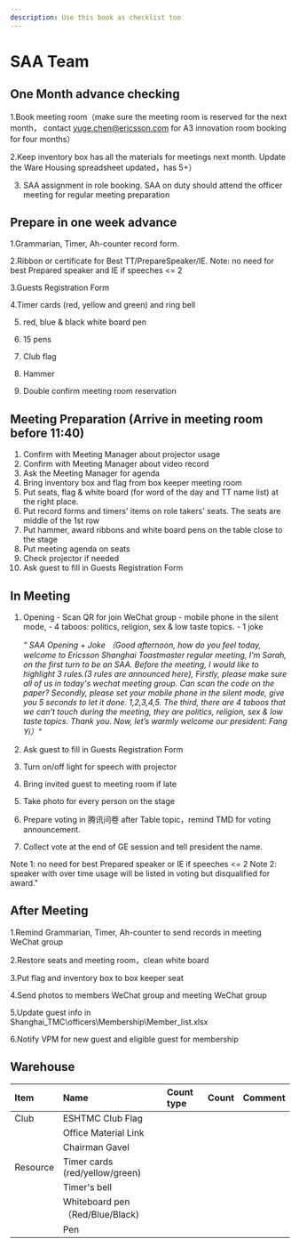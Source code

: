 ```yaml
---
description: Use this book as checklist too
---
```


# SAA Team

## One Month advance checking 

1.Book meeting room（make sure the meeting room is reserved for the next month， contact yuge.chen@ericsson.com for A3 innovation room booking for four months）

2.Keep inventory box has all the materials for meetings next month. Update the Ware Housing spreadsheet updated，has 5+）

3. SAA assignment in role booking. SAA on duty should attend the officer meeting for regular meeting preparation

## Prepare in one week advance

1.Grammarian, Timer, Ah-counter record form.

2.Ribbon or certificate for Best TT/PrepareSpeaker/IE. Note: no need for best Prepared speaker and IE if speeches &lt;= 2

3.Guests Registration Form

4.Timer cards \(red, yellow and green\) and ring bell

5. red, blue & black white board pen

6. 15 pens

7. Club flag

8. Hammer

9. Double confirm meeting room reservation



## Meeting Preparation  \(Arrive in meeting room before 11:40\)

1. Confirm with Meeting Manager about projector usage 
2. Confirm with Meeting Manager about video record 
3. Ask the Meeting Manager for agenda
4. Bring inventory box and flag from box keeper meeting room 
5. Put seats, flag & white board \(for word of the day and TT name list\) at the right place. 
6. Put record forms and timers' items on role takers' seats. The seats are middle of the 1st row 
7. Put hammer, award ribbons and white board pens on the table close to the stage 
8. Put meeting agenda on seats 
9. Check projector if needed 
10. Ask guest to fill in Guests Registration Form

## In Meeting

1. Opening - Scan QR for join WeChat group - mobile phone in the silent mode, - 4 taboos: politics, religion, sex & low taste topics.  - 1 joke

     _" SAA Opening + Joke （Good afternoon, how do you feel today, welcome to Ericsson Shanghai Toastmaster regular meeting, I’m Sarah, on the first turn to be an SAA. Before the meeting, I would like to highlight 3 rules.\(3 rules are announced here\), Firstly, please make sure all of us in today's wechat meeting group. Can scan the code on the paper? Secondly, please set your mobile phone in the silent mode, give you 5 seconds to let it done. 1,2,3,4,5. The third, there are 4 taboos that we can’t touch during the meeting, they are politics, religion, sex & low taste topics.  Thank you. Now, let’s warmly welcome our president: Fang Yi）"_

2. Ask guest to fill in Guests Registration Form 

3. Turn on/off light for speech with projector 

4. Bring invited guest to meeting room if late

5. Take photo for every person on the stage 

6. Prepare voting in 腾讯问卷 after Table topic，remind TMD for voting announcement. 

7. Collect vote at the end of GE session and tell president the name. 

Note 1: no need for best Prepared speaker or IE if speeches &lt;= 2 Note 2: speaker with over time usage will be listed in voting but disqualified for award."

## After Meeting

1.Remind Grammarian, Timer, Ah-counter to send records in meeting WeChat group 

2.Restore seats and meeting room，clean white board 

3.Put flag and inventory box to box keeper seat 

4.Send photos to members WeChat group and meeting WeChat group 

5.Update guest info in Shanghai\_TMC\officers\Membership\Member\_list.xlsx 

6.Notify VPM for new guest and eligible guest for membership

## Warehouse

| Item | Name | Count type | Count | Comment |
| :--- | :--- | :--- | :--- | :--- |
| Club | ESHTMC Club Flag |  |  |  |
|  | Office Material Link |  |  |  |
|  | Chairman Gavel |  |  |  |
| Resource | Timer cards \(red/yellow/green\) |  |  |  |
|  | Timer's bell |  |  |  |
|  | Whiteboard pen（Red/Blue/Black\) |  |  |  |
|  | Pen |  |  |  |

